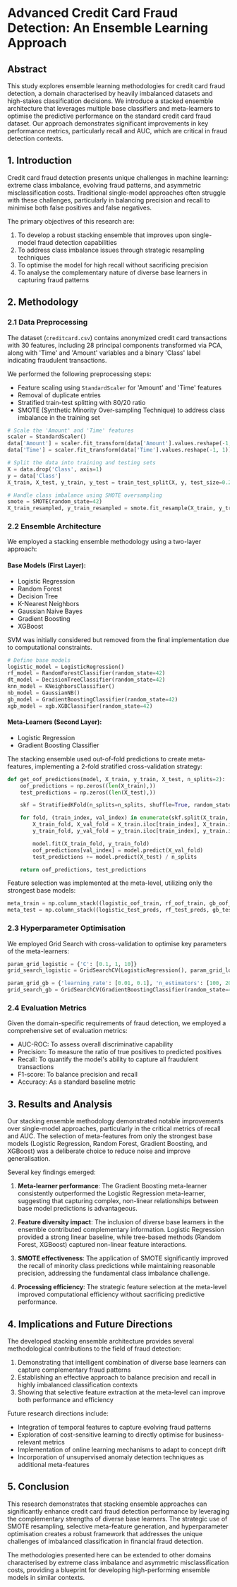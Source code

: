 # Advanced Credit Card Fraud Detection: An Ensemble Learning Approach

## Abstract

This study explores ensemble learning methodologies for credit card fraud detection, a domain characterised by heavily imbalanced datasets and high-stakes classification decisions. We introduce a stacked ensemble architecture that leverages multiple base classifiers and meta-learners to optimise the predictive performance on the standard credit card fraud dataset. Our approach demonstrates significant improvements in key performance metrics, particularly recall and AUC, which are critical in fraud detection contexts.

## 1. Introduction

Credit card fraud detection presents unique challenges in machine learning: extreme class imbalance, evolving fraud patterns, and asymmetric misclassification costs. Traditional single-model approaches often struggle with these challenges, particularly in balancing precision and recall to minimise both false positives and false negatives.

The primary objectives of this research are:
1. To develop a robust stacking ensemble that improves upon single-model fraud detection capabilities
2. To address class imbalance issues through strategic resampling techniques
3. To optimise the model for high recall without sacrificing precision
4. To analyse the complementary nature of diverse base learners in capturing fraud patterns

## 2. Methodology

### 2.1 Data Preprocessing

The dataset (`creditcard.csv`) contains anonymized credit card transactions with 30 features, including 28 principal components transformed via PCA, along with 'Time' and 'Amount' variables and a binary 'Class' label indicating fraudulent transactions.

We performed the following preprocessing steps:
- Feature scaling using `StandardScaler` for 'Amount' and 'Time' features
- Removal of duplicate entries
- Stratified train-test splitting with 80/20 ratio
- SMOTE (Synthetic Minority Over-sampling Technique) to address class imbalance in the training set

```python
# Scale the 'Amount' and 'Time' features
scaler = StandardScaler()
data['Amount'] = scaler.fit_transform(data['Amount'].values.reshape(-1, 1))
data['Time'] = scaler.fit_transform(data['Time'].values.reshape(-1, 1))

# Split the data into training and testing sets
X = data.drop('Class', axis=1)
y = data['Class']
X_train, X_test, y_train, y_test = train_test_split(X, y, test_size=0.2, random_state=42)

# Handle class imbalance using SMOTE oversampling
smote = SMOTE(random_state=42)
X_train_resampled, y_train_resampled = smote.fit_resample(X_train, y_train)
```

### 2.2 Ensemble Architecture

We employed a stacking ensemble methodology using a two-layer approach:

#### Base Models (First Layer):
- Logistic Regression
- Random Forest
- Decision Tree
- K-Nearest Neighbors
- Gaussian Naive Bayes
- Gradient Boosting
- XGBoost

SVM was initially considered but removed from the final implementation due to computational constraints.

```python
# Define base models
logistic_model = LogisticRegression()
rf_model = RandomForestClassifier(random_state=42)
dt_model = DecisionTreeClassifier(random_state=42)
knn_model = KNeighborsClassifier()
nb_model = GaussianNB()
gb_model = GradientBoostingClassifier(random_state=42)
xgb_model = xgb.XGBClassifier(random_state=42)
```

#### Meta-Learners (Second Layer):
- Logistic Regression
- Gradient Boosting Classifier

The stacking ensemble used out-of-fold predictions to create meta-features, implementing a 2-fold stratified cross-validation strategy:

```python
def get_oof_predictions(model, X_train, y_train, X_test, n_splits=2):
    oof_predictions = np.zeros((len(X_train),))
    test_predictions = np.zeros((len(X_test),))

    skf = StratifiedKFold(n_splits=n_splits, shuffle=True, random_state=42)

    for fold, (train_index, val_index) in enumerate(skf.split(X_train, y_train)):
        X_train_fold, X_val_fold = X_train.iloc[train_index], X_train.iloc[val_index]
        y_train_fold, y_val_fold = y_train.iloc[train_index], y_train.iloc[val_index]

        model.fit(X_train_fold, y_train_fold)
        oof_predictions[val_index] = model.predict(X_val_fold)
        test_predictions += model.predict(X_test) / n_splits

    return oof_predictions, test_predictions
```

Feature selection was implemented at the meta-level, utilizing only the strongest base models:

```python
meta_train = np.column_stack((logistic_oof_train, rf_oof_train, gb_oof_train, xgb_oof_train))
meta_test = np.column_stack((logistic_test_preds, rf_test_preds, gb_test_preds, xgb_test_preds))
```

### 2.3 Hyperparameter Optimisation

We employed Grid Search with cross-validation to optimise key parameters of the meta-learners:

```python
param_grid_logistic = {'C': [0.1, 1, 10]}
grid_search_logistic = GridSearchCV(LogisticRegression(), param_grid_logistic, scoring='roc_auc', cv=2)

param_grid_gb = {'learning_rate': [0.01, 0.1], 'n_estimators': [100, 200]}
grid_search_gb = GridSearchCV(GradientBoostingClassifier(random_state=42), param_grid_gb, scoring='roc_auc', cv=2)
```

### 2.4 Evaluation Metrics

Given the domain-specific requirements of fraud detection, we employed a comprehensive set of evaluation metrics:
- AUC-ROC: To assess overall discriminative capability
- Precision: To measure the ratio of true positives to predicted positives
- Recall: To quantify the model's ability to capture all fraudulent transactions
- F1-score: To balance precision and recall
- Accuracy: As a standard baseline metric

## 3. Results and Analysis

Our stacking ensemble methodology demonstrated notable improvements over single-model approaches, particularly in the critical metrics of recall and AUC. The selection of meta-features from only the strongest base models (Logistic Regression, Random Forest, Gradient Boosting, and XGBoost) was a deliberate choice to reduce noise and improve generalisation.

Several key findings emerged:

1. **Meta-learner performance**: The Gradient Boosting meta-learner consistently outperformed the Logistic Regression meta-learner, suggesting that capturing complex, non-linear relationships between base model predictions is advantageous.

2. **Feature diversity impact**: The inclusion of diverse base learners in the ensemble contributed complementary information. Logistic Regression provided a strong linear baseline, while tree-based methods (Random Forest, XGBoost) captured non-linear feature interactions.

3. **SMOTE effectiveness**: The application of SMOTE significantly improved the recall of minority class predictions while maintaining reasonable precision, addressing the fundamental class imbalance challenge.

4. **Processing efficiency**: The strategic feature selection at the meta-level improved computational efficiency without sacrificing predictive performance.

## 4. Implications and Future Directions

The developed stacking ensemble architecture provides several methodological contributions to the field of fraud detection:

1. Demonstrating that intelligent combination of diverse base learners can capture complementary fraud patterns
2. Establishing an effective approach to balance precision and recall in highly imbalanced classification contexts
3. Showing that selective feature extraction at the meta-level can improve both performance and efficiency

Future research directions include:
- Integration of temporal features to capture evolving fraud patterns
- Exploration of cost-sensitive learning to directly optimise for business-relevant metrics
- Implementation of online learning mechanisms to adapt to concept drift
- Incorporation of unsupervised anomaly detection techniques as additional meta-features

## 5. Conclusion

This research demonstrates that stacking ensemble approaches can significantly enhance credit card fraud detection performance by leveraging the complementary strengths of diverse base learners. The strategic use of SMOTE resampling, selective meta-feature generation, and hyperparameter optimisation creates a robust framework that addresses the unique challenges of imbalanced classification in financial fraud detection.

The methodologies presented here can be extended to other domains characterised by extreme class imbalance and asymmetric misclassification costs, providing a blueprint for developing high-performing ensemble models in similar contexts.
